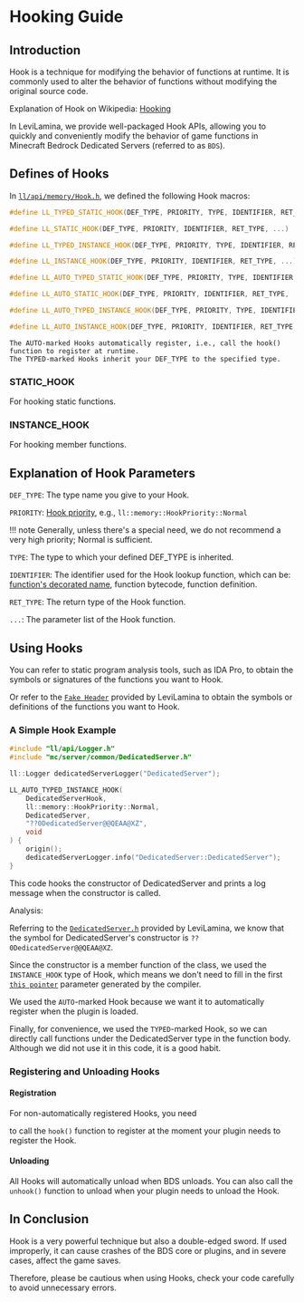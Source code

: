 # Hooking Guide

## Introduction
Hook is a technique for modifying the behavior of functions at runtime. It is commonly used to alter the behavior of functions without modifying the original source code.

Explanation of Hook on Wikipedia: [Hooking](https://en.wikipedia.org/wiki/Hooking)

In LeviLamina, we provide well-packaged Hook APIs, allowing you to quickly and conveniently modify the behavior of game functions in Minecraft Bedrock Dedicated Servers (referred to as `BDS`).

## Defines of Hooks

In [`ll/api/memory/Hook.h`](https://github.com/LiteLDev/LeviLamina/blob/develop/src/ll/api/memory/Hook.h#L180C1-L180C1), we defined the following Hook macros:

```cpp
#define LL_TYPED_STATIC_HOOK(DEF_TYPE, PRIORITY, TYPE, IDENTIFIER, RET_TYPE, ...)

#define LL_STATIC_HOOK(DEF_TYPE, PRIORITY, IDENTIFIER, RET_TYPE, ...)

#define LL_TYPED_INSTANCE_HOOK(DEF_TYPE, PRIORITY, TYPE, IDENTIFIER, RET_TYPE, ...)

#define LL_INSTANCE_HOOK(DEF_TYPE, PRIORITY, IDENTIFIER, RET_TYPE, ...)

#define LL_AUTO_TYPED_STATIC_HOOK(DEF_TYPE, PRIORITY, TYPE, IDENTIFIER, RET_TYPE, ...)

#define LL_AUTO_STATIC_HOOK(DEF_TYPE, PRIORITY, IDENTIFIER, RET_TYPE, ...)

#define LL_AUTO_TYPED_INSTANCE_HOOK(DEF_TYPE, PRIORITY, TYPE, IDENTIFIER, RET_TYPE, ...)

#define LL_AUTO_INSTANCE_HOOK(DEF_TYPE, PRIORITY, IDENTIFIER, RET_TYPE, ...)
```

```
The AUTO-marked Hooks automatically register, i.e., call the hook() function to register at runtime.
The TYPED-marked Hooks inherit your DEF_TYPE to the specified type.
```

### STATIC_HOOK
For hooking static functions.

### INSTANCE_HOOK
For hooking member functions.

## Explanation of Hook Parameters
`DEF_TYPE`: The type name you give to your Hook.

`PRIORITY`: [Hook priority](https://github.com/LiteLDev/LeviLamina/blob/develop/src/ll/api/memory/Hook.h#L73), e.g., `ll::memory::HookPriority::Normal`

!!! note
    Generally, unless there's a special need, we do not recommend a very high priority; Normal is sufficient.

`TYPE`: The type to which your defined DEF_TYPE is inherited.

`IDENTIFIER`: The identifier used for the Hook lookup function, which can be: [function's decorated name](https://learn.microsoft.com/en-us/cpp/build/reference/decorated-names?view=msvc-170), function bytecode, function definition.

`RET_TYPE`: The return type of the Hook function.

`...`: The parameter list of the Hook function.

## Using Hooks
You can refer to static program analysis tools, such as IDA Pro, to obtain the symbols or signatures of the functions you want to Hook.

Or refer to the [`Fake Header`](https://github.com/LiteLDev/LeviLamina/tree/develop/src/mc) provided by LeviLamina to obtain the symbols or definitions of the functions you want to Hook.

### A Simple Hook Example
```cpp
#include "ll/api/Logger.h"
#include "mc/server/common/DedicatedServer.h"

ll::Logger dedicatedServerLogger("DedicatedServer");

LL_AUTO_TYPED_INSTANCE_HOOK(
    DedicatedServerHook,
    ll::memory::HookPriority::Normal,
    DedicatedServer,
    "??0DedicatedServer@@QEAA@XZ",
    void
) {
    origin();
    dedicatedServerLogger.info("DedicatedServer::DedicatedServer");
}
```
This code hooks the constructor of DedicatedServer and prints a log message when the constructor is called.

Analysis:

Referring to the [`DedicatedServer.h`](https://github.com/LiteLDev/LeviLamina/blob/cccef6a0307cdcd89342d25f4826271ac298b6a8/src/mc/server/common/DedicatedServer.h#L59C31-L59C32) provided by LeviLamina, we know that the symbol for DedicatedServer's constructor is `??0DedicatedServer@@QEAA@XZ`.

Since the constructor is a member function of the class, we used the `INSTANCE_HOOK` type of Hook, which means we don't need to fill in the first [`this pointer`](https://en.cppreference.com/w/cpp/language/this) parameter generated by the compiler.

We used the `AUTO`-marked Hook because we want it to automatically register when the plugin is loaded.

Finally, for convenience, we used the `TYPED`-marked Hook, so we can directly call functions under the DedicatedServer type in the function body. Although we did not use it in this code, it is a good habit.

### Registering and Unloading Hooks

#### Registration
For non-automatically registered Hooks, you need

 to call the `hook()` function to register at the moment your plugin needs to register the Hook.

#### Unloading
All Hooks will automatically unload when BDS unloads. You can also call the `unhook()` function to unload when your plugin needs to unload the Hook.

## In Conclusion

Hook is a very powerful technique but also a double-edged sword. If used improperly, it can cause crashes of the BDS core or plugins, and in severe cases, affect the game saves.

Therefore, please be cautious when using Hooks, check your code carefully to avoid unnecessary errors.
